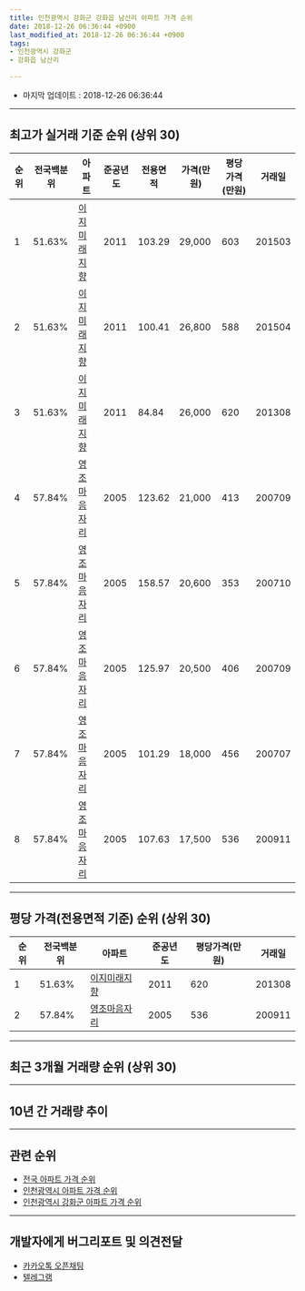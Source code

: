 ```yaml
---
title: 인천광역시 강화군 강화읍 남산리 아파트 가격 순위
date: 2018-12-26 06:36:44 +0900
last_modified_at: 2018-12-26 06:36:44 +0900
tags:
- 인천광역시 강화군
- 강화읍 남산리

---
```


* 마지막 업데이트 : 2018-12-26 06:36:44

---

## 최고가 실거래 기준 순위 (상위 30)


|순위|전국백분위|아파트|준공년도|전용면적|가격(만원)|평당가격(만원)|거래일|
|---|---|---|---|---|---|---|---|
|1|51.63%|[이지미래지향](https://search.naver.com/search.naver?query=%EC%9D%B8%EC%B2%9C%EA%B4%91%EC%97%AD%EC%8B%9C+%EA%B0%95%ED%99%94%EA%B5%B0+%EA%B0%95%ED%99%94%EC%9D%8D+%EB%82%A8%EC%82%B0%EB%A6%AC+%EC%9D%B4%EC%A7%80%EB%AF%B8%EB%9E%98%EC%A7%80%ED%96%A5)|2011|103.29|29,000|603|201503|
|2|51.63%|[이지미래지향](https://search.naver.com/search.naver?query=%EC%9D%B8%EC%B2%9C%EA%B4%91%EC%97%AD%EC%8B%9C+%EA%B0%95%ED%99%94%EA%B5%B0+%EA%B0%95%ED%99%94%EC%9D%8D+%EB%82%A8%EC%82%B0%EB%A6%AC+%EC%9D%B4%EC%A7%80%EB%AF%B8%EB%9E%98%EC%A7%80%ED%96%A5)|2011|100.41|26,800|588|201504|
|3|51.63%|[이지미래지향](https://search.naver.com/search.naver?query=%EC%9D%B8%EC%B2%9C%EA%B4%91%EC%97%AD%EC%8B%9C+%EA%B0%95%ED%99%94%EA%B5%B0+%EA%B0%95%ED%99%94%EC%9D%8D+%EB%82%A8%EC%82%B0%EB%A6%AC+%EC%9D%B4%EC%A7%80%EB%AF%B8%EB%9E%98%EC%A7%80%ED%96%A5)|2011|84.84|26,000|620|201308|
|4|57.84%|[영조마음자리](https://search.naver.com/search.naver?query=%EC%9D%B8%EC%B2%9C%EA%B4%91%EC%97%AD%EC%8B%9C+%EA%B0%95%ED%99%94%EA%B5%B0+%EA%B0%95%ED%99%94%EC%9D%8D+%EB%82%A8%EC%82%B0%EB%A6%AC+%EC%98%81%EC%A1%B0%EB%A7%88%EC%9D%8C%EC%9E%90%EB%A6%AC)|2005|123.62|21,000|413|200709|
|5|57.84%|[영조마음자리](https://search.naver.com/search.naver?query=%EC%9D%B8%EC%B2%9C%EA%B4%91%EC%97%AD%EC%8B%9C+%EA%B0%95%ED%99%94%EA%B5%B0+%EA%B0%95%ED%99%94%EC%9D%8D+%EB%82%A8%EC%82%B0%EB%A6%AC+%EC%98%81%EC%A1%B0%EB%A7%88%EC%9D%8C%EC%9E%90%EB%A6%AC)|2005|158.57|20,600|353|200710|
|6|57.84%|[영조마음자리](https://search.naver.com/search.naver?query=%EC%9D%B8%EC%B2%9C%EA%B4%91%EC%97%AD%EC%8B%9C+%EA%B0%95%ED%99%94%EA%B5%B0+%EA%B0%95%ED%99%94%EC%9D%8D+%EB%82%A8%EC%82%B0%EB%A6%AC+%EC%98%81%EC%A1%B0%EB%A7%88%EC%9D%8C%EC%9E%90%EB%A6%AC)|2005|125.97|20,500|406|200709|
|7|57.84%|[영조마음자리](https://search.naver.com/search.naver?query=%EC%9D%B8%EC%B2%9C%EA%B4%91%EC%97%AD%EC%8B%9C+%EA%B0%95%ED%99%94%EA%B5%B0+%EA%B0%95%ED%99%94%EC%9D%8D+%EB%82%A8%EC%82%B0%EB%A6%AC+%EC%98%81%EC%A1%B0%EB%A7%88%EC%9D%8C%EC%9E%90%EB%A6%AC)|2005|101.29|18,000|456|200707|
|8|57.84%|[영조마음자리](https://search.naver.com/search.naver?query=%EC%9D%B8%EC%B2%9C%EA%B4%91%EC%97%AD%EC%8B%9C+%EA%B0%95%ED%99%94%EA%B5%B0+%EA%B0%95%ED%99%94%EC%9D%8D+%EB%82%A8%EC%82%B0%EB%A6%AC+%EC%98%81%EC%A1%B0%EB%A7%88%EC%9D%8C%EC%9E%90%EB%A6%AC)|2005|107.63|17,500|536|200911|


---

## 평당 가격(전용면적 기준) 순위 (상위 30)


|순위|전국백분위|아파트|준공년도|평당가격(만원)|거래일|
|---|---|---|---|---|---|
|1|51.63%|[이지미래지향](https://search.naver.com/search.naver?query=%EC%9D%B8%EC%B2%9C%EA%B4%91%EC%97%AD%EC%8B%9C+%EA%B0%95%ED%99%94%EA%B5%B0+%EA%B0%95%ED%99%94%EC%9D%8D+%EB%82%A8%EC%82%B0%EB%A6%AC+%EC%9D%B4%EC%A7%80%EB%AF%B8%EB%9E%98%EC%A7%80%ED%96%A5)|2011|620|201308|
|2|57.84%|[영조마음자리](https://search.naver.com/search.naver?query=%EC%9D%B8%EC%B2%9C%EA%B4%91%EC%97%AD%EC%8B%9C+%EA%B0%95%ED%99%94%EA%B5%B0+%EA%B0%95%ED%99%94%EC%9D%8D+%EB%82%A8%EC%82%B0%EB%A6%AC+%EC%98%81%EC%A1%B0%EB%A7%88%EC%9D%8C%EC%9E%90%EB%A6%AC)|2005|536|200911|


---

## 최근 3개월 거래량 순위 (상위 30)


<div style="width:100%;">
    <canvas id="deal_count_ranking" height="250"></canvas>
</div>


<script>
new Chart(document.getElementById("deal_count_ranking"), {
    type: 'horizontalBar',
    data: {
        labels: ['이지미래지향'],
        datasets: [{
            label: '실거래 수',
            data: [3],
            borderColor: "rgba(255, 0, 128, 1)",
            backgroundColor: "rgba(255, 0, 128, 0.5)",
            fill: false,
        }]
    },
    options: {
        responsive: true,
        title: {
            display: true,
            text: '최근 3개월 거래량 순위'
        },
        tooltips: {
            mode: 'index',
            intersect: false,
            callbacks: {
                title: function(tooltipItems, data) {
                    return "실거래 수:";
                },
                label: function(tooltipItem, data) {
                    return data.labels[tooltipItem.index] + ": " + tooltipItem.xLabel;
                }
            }
        },
        hover: {
            mode: 'nearest',
            intersect: true
        },
        scales: {
            xAxes: [{
                display: true,
                scaleLabel: {
                    display: true,
                    labelString: '실거래 수'
                },
                ticks: {
                    suggestedMin: 0,
                }
            }],
            yAxes: [{
                display: true,
                ticks: {
                    autoSkip: false,
                    callback: function(value, index, values) {
                        if (value.length > 15)
                            return value.substr(0, 13) + "...";
                        else
                            return value;
                    }
                },
                scaleLabel: {
                    display: false,
                }
            }]
        }
    }
});

</script>


---

## 10년 간 거래량 추이


<div style="width:100%;">
    <canvas id="deal_progress" height="250"></canvas>
</div>

<script>
new Chart(document.getElementById("deal_progress"), {
    type: 'line',
    data: {
        labels: ['200812','200901','200902','200903','200904','200905','200906','200907','200908','200909','200910','200911','200912','201001','201002','201003','201004','201005','201006','201007','201008','201009','201010','201011','201012','201101','201102','201103','201104','201105','201106','201107','201108','201109','201110','201111','201112','201201','201202','201203','201204','201205','201206','201207','201208','201209','201210','201211','201212','201301','201302','201303','201304','201305','201306','201307','201308','201309','201310','201311','201312','201401','201402','201403','201404','201405','201406','201407','201408','201409','201410','201411','201412','201501','201502','201503','201504','201505','201506','201507','201508','201509','201510','201511','201512','201601','201602','201603','201604','201605','201606','201607','201608','201609','201610','201611','201612','201701','201702','201703','201704','201705','201706','201707','201708','201709','201710','201711','201712','201801','201802','201803','201804','201805','201806','201807','201808','201809','201810','201811','201812'],
        datasets: [{
            label: '실거래 수',
            pointRadius: 1,
            data: [0, 0, 0, 1, 0, 0, 0, 0, 0, 1, 0, 2, 0, 0, 0, 1, 0, 0, 0, 1, 0, 1, 0, 0, 0, 0, 0, 0, 0, 0, 0, 0, 0, 0, 0, 0, 1, 0, 1, 1, 2, 2, 0, 0, 0, 0, 0, 4, 0, 0, 0, 2, 3, 5, 2, 1, 7, 2, 2, 2, 1, 4, 3, 3, 0, 0, 1, 2, 2, 4, 0, 0, 1, 1, 1, 2, 5, 2, 1, 1, 1, 0, 0, 0, 1, 0, 0, 0, 3, 1, 0, 1, 0, 2, 1, 1, 0, 0, 0, 0, 1, 0, 0, 2, 0, 1, 1, 0, 0, 0, 1, 1, 1, 3, 0, 0, 1, 1, 2, 1, 0],
            borderColor: "rgba(255, 201, 14, 1)",
            backgroundColor: "rgba(255, 201, 14, 0.5)",
            fill: true,
        }]
    },
    options: {
        responsive: true,
        title: {
            display: true,
            text: '10년간 거래량 추이'
        },
        tooltips: {
            mode: 'index',
            intersect: false,
        },
        hover: {
            mode: 'nearest',
            intersect: true
        },
        scales: {
            xAxes: [{
                display: true,
                scaleLabel: {
                    display: true,
                    labelString: '년/월'
                }
            }],
            yAxes: [{
                display: true,
                ticks: {
                    suggestedMin: 0,
                },
                scaleLabel: {
                    display: true,
                    labelString: '실거래 수'
                }
            }]
        }
    }
});

</script>


---

## 관련 순위

- [전국 아파트 가격 순위](https://inasie.github.io/apt-ranking/전국)
- [인천광역시 아파트 가격 순위](https://inasie.github.io/apt-ranking/인천광역시)
- [인천광역시 강화군 아파트 가격 순위](https://inasie.github.io/apt-ranking/인천광역시-강화군)


---

## 개발자에게 버그리포트 및 의견전달

- [카카오톡 오픈채팅](https://open.kakao.com/o/gLJUAP4)
- [텔레그램](https://t.me/inasie)


